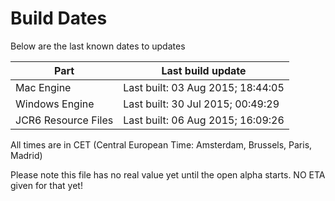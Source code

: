 # Build Dates

Below are the last known dates to updates

Part | Last build update
-----|-----
Mac Engine | Last built: 03 Aug 2015; 18:44:05
Windows Engine | Last built: 30 Jul 2015; 00:49:29
JCR6 Resource Files | Last built: 06 Aug 2015; 16:09:26
All times are in CET (Central European Time: Amsterdam, Brussels, Paris, Madrid)


Please note this file has no real value yet until the open alpha starts. NO ETA given for that yet!
